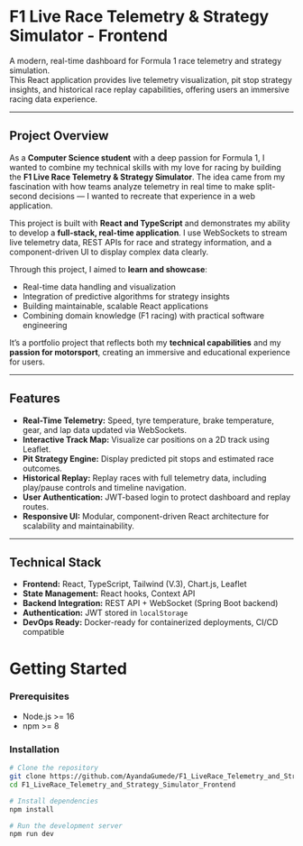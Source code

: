 # F1 Live Race Telemetry & Strategy Simulator - Frontend

A modern, real-time dashboard for Formula 1 race telemetry and strategy simulation.  
This React application provides live telemetry visualization, pit stop strategy insights, and historical race replay capabilities, offering users an immersive racing data experience.

---

## Project Overview

As a **Computer Science student** with a deep passion for Formula 1, I wanted to combine my technical skills with my love for racing by building the **F1 Live Race Telemetry & Strategy Simulator**. The idea came from my fascination with how teams analyze telemetry in real time to make split-second decisions — I wanted to recreate that experience in a web application.

This project is built with **React and TypeScript** and demonstrates my ability to develop a **full-stack, real-time application**. I use WebSockets to stream live telemetry data, REST APIs for race and strategy information, and a component-driven UI to display complex data clearly.

Through this project, I aimed to **learn and showcase**:  
- Real-time data handling and visualization  
- Integration of predictive algorithms for strategy insights  
- Building maintainable, scalable React applications  
- Combining domain knowledge (F1 racing) with practical software engineering

It’s a portfolio project that reflects both my **technical capabilities** and my **passion for motorsport**, creating an immersive and educational experience for users.

---

## Features

- **Real-Time Telemetry:** Speed, tyre temperature, brake temperature, gear, and lap data updated via WebSockets.  
- **Interactive Track Map:** Visualize car positions on a 2D track using Leaflet.  
- **Pit Strategy Engine:** Display predicted pit stops and estimated race outcomes.  
- **Historical Replay:** Replay races with full telemetry data, including play/pause controls and timeline navigation.  
- **User Authentication:** JWT-based login to protect dashboard and replay routes.  
- **Responsive UI:** Modular, component-driven React architecture for scalability and maintainability.

---

## Technical Stack

- **Frontend:** React, TypeScript, Tailwind (V.3), Chart.js, Leaflet  
- **State Management:** React hooks, Context API  
- **Backend Integration:** REST API + WebSocket (Spring Boot backend)  
- **Authentication:** JWT stored in `localStorage`  
- **DevOps Ready:** Docker-ready for containerized deployments, CI/CD compatible

# Getting Started

### Prerequisites

- Node.js >= 16  
- npm >= 8  

### Installation

```bash
# Clone the repository
git clone https://github.com/AyandaGumede/F1_LiveRace_Telemetry_and_Strategy_Simulator_Frontend.git
cd F1_LiveRace_Telemetry_and_Strategy_Simulator_Frontend

# Install dependencies
npm install

# Run the development server
npm run dev
